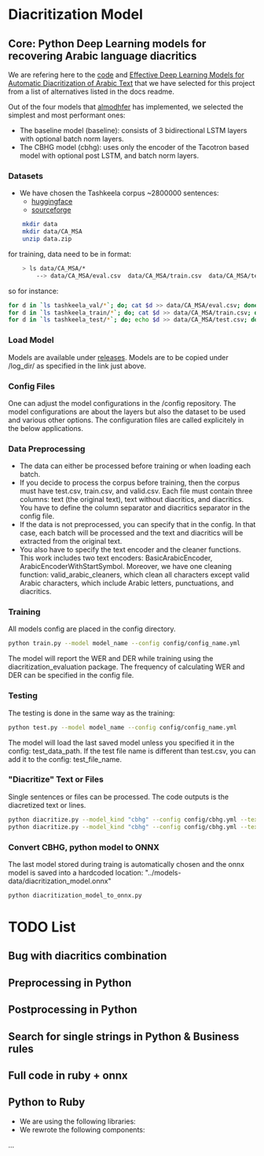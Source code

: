 # Diacritization Model




## Core: Python Deep Learning models for recovering Arabic language diacritics

We are refering here to the [code](https://github.com/almodhfer/Arabic_Diacritization) and 
[Effective Deep Learning Models for Automatic Diacritization of Arabic Text](https://ieeexplore.ieee.org/document/9274427) that we have selected for this project from a list of alternatives listed in the docs readme.

Out of the four models that [almodhfer](https://github.com/almodhfer) has implemented, we selected the simplest and most performant ones:

- The baseline model (baseline): consists of 3 bidirectional LSTM layers with optional batch norm layers.
- The CBHG model (cbhg): uses only the encoder of the Tacotron based model with optional post LSTM, and batch norm layers.


### Datasets

- We have chosen the Tashkeela corpus ~2800000 sentences:
    * [huggingface](https://huggingface.co/datasets/tashkeela)
    * [sourceforge](https://sourceforge.net/projects/tashkeela-processed/)
```bash
    mkdir data
    mkdir data/CA_MSA
    unzip data.zip 
```
for training, data need to be in format:
```bash
    > ls data/CA_MSA/*
        --> data/CA_MSA/eval.csv  data/CA_MSA/train.csv  data/CA_MSA/test.csv
```
so for instance:
```bash
for d in `ls tashkeela_val/*`; do; cat $d >> data/CA_MSA/eval.csv; done
for d in `ls tashkeela_train/*`; do; cat $d >> data/CA_MSA/train.csv; done
for d in `ls tashkeela_test/*`; do; echo $d >> data/CA_MSA/test.csv; done

```

### Load Model

Models are available under 
[releases](https://github.com/secryst/arabic-diacritization-deep-learning-models).
Models are to be copied under /log_dir/ as specified in the link just above.

### Config Files
One can adjust the model configurations in the /config repository.
The model configurations are about the layers but also the dataset to be used and various other options.
The configuration files are called explicitely in the below applications.

### Data Preprocessing

- The data can either be processed before training or when loading each batch.
- If you decide to process the corpus before training, then the corpus must have test.csv, train.csv, and valid.csv. Each file must contain three columns: text (the original text), text without diacritics, and diacritics. You have to define the column separator and diacritics separator in the config file.
- If the data is not preprocessed, you can specify that in the config.
  In that case,  each batch will be processed and the text and diacritics 
  will be extracted from the original text.
- You also have to specify the text encoder and the cleaner functions.
  This work includes two text encoders: BasicArabicEncoder, ArabicEncoderWithStartSymbol.
  Moreover, we have one cleaning function: valid_arabic_cleaners, which clean all characters except valid Arabic characters,
  which include Arabic letters, punctuations, and diacritics.

### Training

All models config are placed in the config directory.

```bash
python train.py --model model_name --config config/config_name.yml
```

The model will report the WER and DER while training using the
diacritization_evaluation package. The frequency of calculating WER and
DER can be specified in the config file.

### Testing

The testing is done in the same way as the training:

```bash
python test.py --model model_name --config config/config_name.yml
```

The model will load the last saved model unless you specified it in the config:
test_data_path. If the test file name is different than test.csv, you
can add it to the config: test_file_name.

### "Diacritize" Text or Files

Single sentences or files can be processed. The code outputs is the diacretized text or lines.
```bash
python diacritize.py --model_kind "cbhg" --config config/cbhg.yml --text 'قطر'
python diacritize.py --model_kind "cbhg" --config config/cbhg.yml --text_file relative_path_to_text_file
```


### Convert CBHG, python model to ONNX

The last model stored during traing is automatically chosen and the onnx model is saved into a hardcoded location:
"../models-data/diacritization_model.onnx"

```bash
python diacritization_model_to_onnx.py
```

# TODO List


## Bug with diacritics combination


## Preprocessing in Python


## Postprocessing in Python


## Search for single strings in Python & Business rules

## Full code in ruby + onnx

## Python to Ruby

* We are using the following libraries:
* We rewrote the following components:

...
